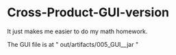 # Cross-Product-GUI-version
It just makes me easier to do my math homework.

The GUI file is at " out/artifacts/005_GUI__jar "

